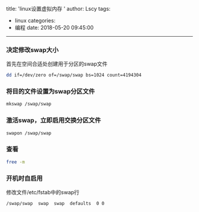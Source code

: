 title: 'linux设置虚拟内存 '
author: Lscy
tags:
  - linux
categories:
  - 编程
date: 2018-05-20 09:45:00
---
### 决定修改swap大小
首先在空间合适处创建用于分区的swap文件
~~~ bash
dd if=/dev/zero of=/swap/swap bs=1024 count=4194304
~~~

### 将目的文件设置为swap分区文件
~~~ bash
mkswap /swap/swap
~~~
<!-- more -->
### 激活swap，立即启用交换分区文件
~~~ bash
swapon /swap/swap
~~~

### 查看
~~~ bash
free -m
~~~

### 开机时自启用
修改文件/etc/fstab中的swap行
~~~ bash
/swap/swap  swap  swap  defaults  0 0
~~~